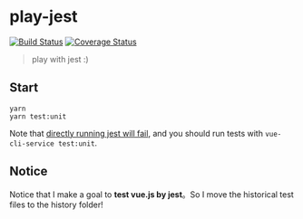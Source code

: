 # play-jest

<p align="left">
  <a href="https://circleci.com/gh/sishenhei7/play-jest"><img src="https://img.shields.io/circleci/project/github/sishenhei7/play-jest.svg" alt="Build Status"></a>
  <a href="https://codecov.io/github/sishenhei7/play-jest"><img src="https://img.shields.io/codecov/c/github/sishenhei7/play-jest.svg" alt="Coverage Status"></a>
</p>

> play with jest :)

## Start

```
yarn
yarn test:unit
```

Note that [directly running jest will fail](https://github.com/vuejs/vue-cli/tree/dev/packages/%40vue/cli-plugin-unit-jest), and you should run tests with ```vue-cli-service test:unit```.

## Notice

Notice that I make a goal to **test vue.js by jest**。So I move the historical test files to the history folder!



